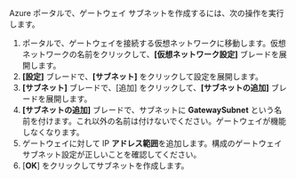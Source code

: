 Azure ポータルで、ゲートウェイ サブネットを作成するには、次の操作を実行します。

1. ポータルで、ゲートウェイを接続する仮想ネットワークに移動します。仮想ネットワークの名前をクリックして、**[仮想ネットワーク設定]** ブレードを展開します。
2. **[設定]** ブレードで、**[サブネット]** をクリックして設定を展開します。
3. **[サブネット]** ブレードで、[追加] をクリックして、**[サブネットの追加]** ブレードを展開します。
4. **[サブネットの追加]** ブレードで、サブネットに **GatewaySubnet** という名前を付けます。これ以外の名前は付けないでください。ゲートウェイが機能しなくなります。
5. ゲートウェイに対して IP **アドレス範囲**を追加します。構成のゲートウェイ サブネット設定が正しいことを確認してください。
6. [**OK**] をクリックしてサブネットを作成します。

<!---HONumber=AcomDC_0107_2016-->